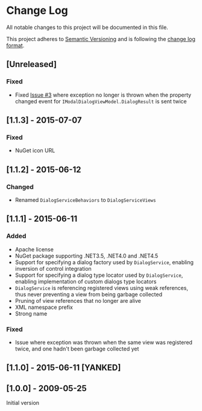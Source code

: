 # Change Log

All notable changes to this project will be documented in this file.

This project adheres to [Semantic Versioning](http://semver.org/) and is following the [change log format](https://github.com/olivierlacan/keep-a-changelog).

## [Unreleased]

### Fixed

- Fixed [Issue #3](https://github.com/FantasticFiasco/mvvm-dialogs/issues/3) where exception no longer is thrown when the property changed event for `IModalDialogViewModel.DialogResult` is sent twice

## [1.1.3] - 2015-07-07

### Fixed

- NuGet icon URL

## [1.1.2] - 2015-06-12

### Changed

- Renamed `DialogServiceBehaviors` to `DialogServiceViews`

## [1.1.1] - 2015-06-11

### Added

- Apache license
- NuGet package supporting .NET3.5, .NET4.0 and .NET4.5
- Support for specifying a dialog factory used by `DialogService`, enabling inversion of control integration
- Support for specifying a dialog type locator used by `DialogService`, enabling implementation of custom dialogs type locators
- `DialogService` is referencing registered views using weak references, thus never preventing a view from being garbage collected
- Pruning of view references that no longer are alive
- XML namespace prefix
- Strong name

### Fixed

- Issue where exception was thrown when the same view was registered twice, and one hadn't been garbage collected yet

## [1.1.0] - 2015-06-11 [YANKED]

## [1.0.0] - 2009-05-25

Initial version
